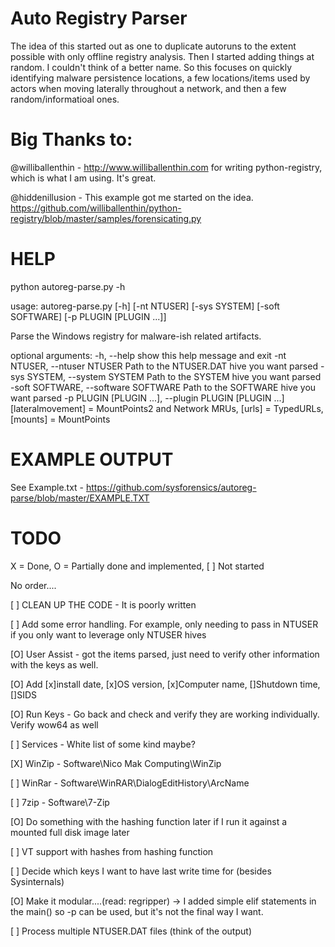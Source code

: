 Auto Registry Parser 
====================  

The idea of this started out as one to duplicate autoruns to the extent possible with only offline registry analysis. Then I started adding things at random. I couldn't think of a better name. So this focuses on quickly identifying malware persistence locations, a few locations/items used by actors when moving laterally throughout a network, and then a few random/informatioal ones.

Big Thanks to:
==============

@williballenthin - http://www.williballenthin.com for writing python-registry, which is what I am using. It's great.

@hiddenillusion - This example got me started on the idea. https://github.com/williballenthin/python-registry/blob/master/samples/forensicating.py

HELP
=====

python autoreg-parse.py -h

usage: autoreg-parse.py [-h] [-nt NTUSER] [-sys SYSTEM] [-soft SOFTWARE]
                        [-p PLUGIN [PLUGIN ...]]

Parse the Windows registry for malware-ish related artifacts.

optional arguments:
  -h, --help            show this help message and exit
  -nt NTUSER, --ntuser NTUSER
                        Path to the NTUSER.DAT hive you want parsed
  -sys SYSTEM, --system SYSTEM
                        Path to the SYSTEM hive you want parsed
  -soft SOFTWARE, --software SOFTWARE
                        Path to the SOFTWARE hive you want parsed
  -p PLUGIN [PLUGIN ...], --plugin PLUGIN [PLUGIN ...]
                        [lateralmovement] = MountPoints2 and Network MRUs,
                        [urls] = TypedURLs, [mounts] = MountPoints
                        
EXAMPLE OUTPUT
===============

See Example.txt - https://github.com/sysforensics/autoreg-parse/blob/master/EXAMPLE.TXT

TODO
=====
X = Done, O = Partially done and implemented, [ ] Not started

No order....

[ ] CLEAN UP THE CODE - It is poorly written

[ ] Add some error handling. For example, only needing to pass in NTUSER if you only want to leverage only NTUSER hives

[O] User Assist - got the items parsed, just need to verify other information with the keys as well.

[O] Add [x]install date, [x]OS version, [x]Computer name, []Shutdown time, []SIDS

[O] Run Keys - Go back and check and verify they are working individually. Verify wow64 as well

[ ] Services - White list of some kind maybe?

[X] WinZip - Software\\Nico Mak Computing\\WinZip

[ ] WinRar - Software\\WinRAR\\DialogEditHistory\\ArcName

[ ] 7zip -   Software\\7-Zip

[O] Do something with the hashing function later if I run it against a mounted full disk image later

[ ] VT support with hashes from hashing function

[ ] Decide which keys I want to have last write time for (besides Sysinternals)

[O] Make it modular....(read: regripper) -> I added simple elif statements in the main() so -p can be used, but it's not the final way I want.

[ ] Process multiple NTUSER.DAT files (think of the output)
